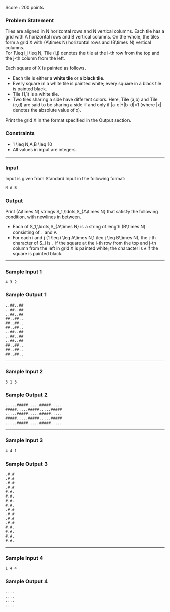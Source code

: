Score : 200 points

### Problem Statement

Tiles are aligned in N horizontal rows and N vertical columns. Each tile has a grid with A horizontal rows and B vertical columns. On the whole, the tiles form a grid X with (A\times N) horizontal rows and (B\times N) vertical columns.  
For 1\leq i,j \leq N, Tile (i,j) denotes the tile at the i-th row from the top and the j-th column from the left.

Each square of X is painted as follows.

* Each tile is either a **white tile** or a **black tile**.
* Every square in a white tile is painted white; every square in a black tile is painted black.
* Tile (1,1) is a white tile.
* Two tiles sharing a side have different colors. Here, Tile (a,b) and Tile (c,d) are said to be sharing a side if and only if |a-c|+|b-d|=1 (where |x| denotes the absolute value of x).

Print the grid X in the format specified in the Output section.

### Constraints

* 1 \leq N,A,B \leq 10
* All values in input are integers.

---

### Input

Input is given from Standard Input in the following format:

```
N A B
```

### Output

Print (A\times N) strings S\_1,\ldots,S\_{A\times N} that satisfy the following condition, with newlines in between.

* Each of S\_1,\ldots,S\_{A\times N} is a string of length (B\times N) consisting of `.` and `#`.
* For each i and j (1 \leq i \leq A\times N,1 \leq j \leq B\times N), the j-th character of S\_i is `.` if the square at the i-th row from the top and j-th column from the left in grid X is painted white; the character is `#` if the square is painted black.

---

### Sample Input 1

```
4 3 2
```

### Sample Output 1

```
..##..##
..##..##
..##..##
##..##..
##..##..
##..##..
..##..##
..##..##
..##..##
##..##..
##..##..
##..##..
```

---

### Sample Input 2

```
5 1 5
```

### Sample Output 2

```
.....#####.....#####.....
#####.....#####.....#####
.....#####.....#####.....
#####.....#####.....#####
.....#####.....#####.....
```

---

### Sample Input 3

```
4 4 1
```

### Sample Output 3

```
.#.#
.#.#
.#.#
.#.#
#.#.
#.#.
#.#.
#.#.
.#.#
.#.#
.#.#
.#.#
#.#.
#.#.
#.#.
#.#.
```

---

### Sample Input 4

```
1 4 4
```

### Sample Output 4

```
....
....
....
....
```